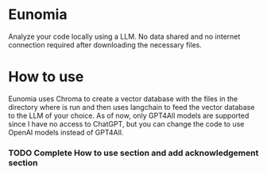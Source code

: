# Eunomia
Analyze your code locally using a LLM. No data shared and no internet connection required after downloading the necessary files.

# How to use

Eunomia uses Chroma to create a vector database with the files in the directory where is run and then uses langchain to feed the vector database to the LLM of your choice. As of now, only GPT4All models are supported since I have no access to ChatGPT, but you can change the code to use OpenAI models instead of GPT4All.

### TODO Complete How to use section and add acknowledgement section
